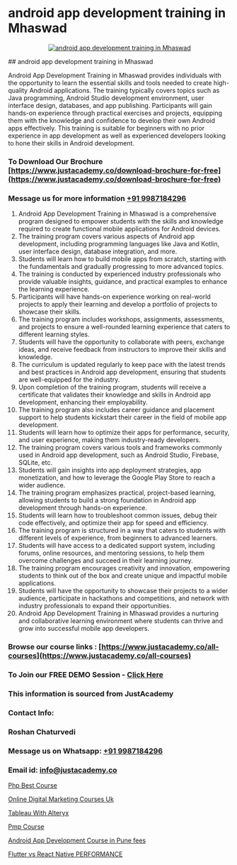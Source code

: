 # android app development training in Mhaswad

<p align="center">
  <a href="https://justacademy.co/course-detail/android-app-development">
    <img src="https://justacademy.co/storage2/course_image/1676635923_course_image.webp" alt="android app development training in Mhaswad">
  </a>
</p>
## android app development training in Mhaswad

Android App Development Training in Mhaswad provides individuals with the opportunity to learn the essential skills and tools needed to create high-quality Android applications. The training typically covers topics such as Java programming, Android Studio development environment, user interface design, databases, and app publishing. Participants will gain hands-on experience through practical exercises and projects, equipping them with the knowledge and confidence to develop their own Android apps effectively. This training is suitable for beginners with no prior experience in app development as well as experienced developers looking to hone their skills in Android development.
### To Download Our Brochure [https://www.justacademy.co/download-brochure-for-free](https://www.justacademy.co/download-brochure-for-free)
### Message us for more information [+91 9987184296](https://api.whatsapp.com/send?phone=919987184296)
1) Android App Development Training in Mhaswad is a comprehensive program designed to empower students with the skills and knowledge required to create functional mobile applications for Android devices.
2) The training program covers various aspects of Android app development, including programming languages like Java and Kotlin, user interface design, database integration, and more.
3) Students will learn how to build mobile apps from scratch, starting with the fundamentals and gradually progressing to more advanced topics.
4) The training is conducted by experienced industry professionals who provide valuable insights, guidance, and practical examples to enhance the learning experience.
5) Participants will have hands-on experience working on real-world projects to apply their learning and develop a portfolio of projects to showcase their skills.
6) The training program includes workshops, assignments, assessments, and projects to ensure a well-rounded learning experience that caters to different learning styles.
7) Students will have the opportunity to collaborate with peers, exchange ideas, and receive feedback from instructors to improve their skills and knowledge.
8) The curriculum is updated regularly to keep pace with the latest trends and best practices in Android app development, ensuring that students are well-equipped for the industry.
9) Upon completion of the training program, students will receive a certificate that validates their knowledge and skills in Android app development, enhancing their employability.
10) The training program also includes career guidance and placement support to help students kickstart their career in the field of mobile app development.
11) Students will learn how to optimize their apps for performance, security, and user experience, making them industry-ready developers.
12) The training program covers various tools and frameworks commonly used in Android app development, such as Android Studio, Firebase, SQLite, etc.
13) Students will gain insights into app deployment strategies, app monetization, and how to leverage the Google Play Store to reach a wider audience.
14) The training program emphasizes practical, project-based learning, allowing students to build a strong foundation in Android app development through hands-on experience.
15) Students will learn how to troubleshoot common issues, debug their code effectively, and optimize their app for speed and efficiency.
16) The training program is structured in a way that caters to students with different levels of experience, from beginners to advanced learners.
17) Students will have access to a dedicated support system, including forums, online resources, and mentoring sessions, to help them overcome challenges and succeed in their learning journey.
18) The training program encourages creativity and innovation, empowering students to think out of the box and create unique and impactful mobile applications.
19) Students will have the opportunity to showcase their projects to a wider audience, participate in hackathons and competitions, and network with industry professionals to expand their opportunities.
20) Android App Development Training in Mhaswad provides a nurturing and collaborative learning environment where students can thrive and grow into successful mobile app developers.

### Browse our course links : [https://www.justacademy.co/all-courses](https://www.justacademy.co/all-courses) 
### To Join our FREE DEMO Session - [Click Here](https://www.justacademy.co/register-for-course-demo)


### This information is sourced from JustAcademy
### Contact Info:
### Roshan Chaturvedi
### Message us on Whatsapp: [+91 9987184296](https://api.whatsapp.com/send?phone=919987184296)
### Email id: [info@justacademy.co](mailto:info@justacademy.co)
                
[Php Best Course](https://www.linkedin.com/pulse/php-best-course-justacademy-hyderabad-t4gzc?trackingId=CnsQkEh%2BvQkmVhh3PNDl%2Fw%3D%3D&lipi=urn%3Ali%3Apage%3Ad_flagship3_company_admin%3BIgbA%2F28BQMiUW8Q%2FkWRJzw%3D%3D)

[Online Digital Marketing Courses Uk](https://www.linkedin.com/pulse/online-digital-marketing-courses-uk-justacademy-birmingham-9ewuf?trackingId=U1e%2BRXRvoE5t5fHKOjA%2FXQ%3D%3D&lipi=urn%3Ali%3Apage%3Ad_flagship3_company_admin%3B%2F1v6Q%2BY3Q3yYLraOs%2BoNCQ%3D%3D)

[Tableau With Alteryx](https://medium.com/@abhidnya.1068/tableau-with-alteryx-79983d8b2526)

[Pmp Course](https://medium.com/@AkashSingh2052/pmp-course-c39b96af1f76)

[Android App Development Course in Pune fees](https://justacademyin.github.io/justacademy/android-app-development-course-in-pune-fees)

[Flutter vs React Native PERFORMANCE](https://justacademyin.github.io/justacademy/flutter-vs-react-native-performance)

